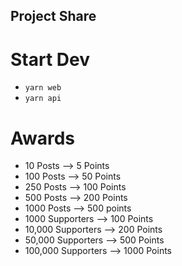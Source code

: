 ## Project Share

# Start Dev
  - `yarn web` 
  - `yarn api`

# Awards
  - 10 Posts --> 5 Points
  - 100 Posts --> 50 Points
  - 250 Posts --> 100 Points
  - 500 Posts --> 200 Points
  - 1000 Posts --> 500 points
  - 1000 Supporters --> 100 Points
  - 10,000 Supporters --> 200 Points
  - 50,000 Supporters --> 500 Points
  - 100,000 Supporters --> 1000 Points